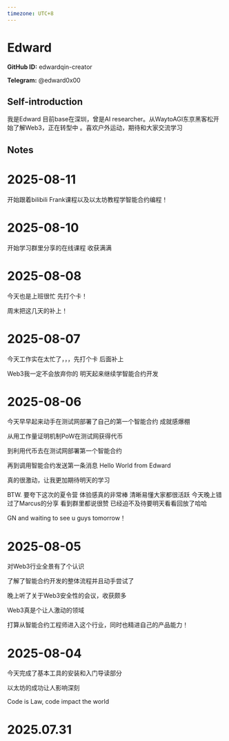 ```yaml
---
timezone: UTC+8
---
```


# Edward

**GitHub ID:** edwardqin-creator

**Telegram:** @edward0x00

## Self-introduction

我是Edward  目前base在深圳，曾是AI researcher。从WaytoAGI东京黑客松开始了解Web3，正在转型中 。喜欢户外运动，期待和大家交流学习

## Notes

<!-- Content_START -->
# 2025-08-11

开始跟着bilibili Frank课程以及以太坊教程学智能合约编程！

# 2025-08-10

开始学习群里分享的在线课程 收获满满

# 2025-08-08

今天也是上班很忙 先打个卡！

周末把这几天的补上！

# 2025-08-07

今天工作实在太忙了，，，先打个卡 后面补上

Web3我一定不会放弃你的 明天起来继续学智能合约开发

# 2025-08-06

今天早早起来动手在测试网部署了自己的第一个智能合约 成就感爆棚

从用工作量证明机制PoW在测试网获得代币

到利用代币去在测试网部署第一个智能合约

再到调用智能合约发送第一条消息 Hello World from Edward

真的很激动，让我更加期待明天的学习

BTW. 要夸下这次的夏令营 体验感真的非常棒 清晰易懂大家都很活跃 今天晚上错过了Marcus的分享 看到群里都说很赞 已经迫不及待要明天看看回放了哈哈

GN and waiting to see u guys tomorrow！

# 2025-08-05

对Web3行业全景有了个认识

了解了智能合约开发的整体流程并且动手尝试了

晚上听了关于Web3安全性的会议，收获颇多

Web3真是个让人激动的领域

打算从智能合约工程师进入这个行业，同时也精进自己的产品能力！

# 2025-08-04

今天完成了基本工具的安装和入门导读部分

以太坊的成功让人影响深刻

Code is Law, code impact the world


# 2025.07.31


<!-- Content_END -->
